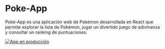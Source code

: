 # Poke-App

Poke-App es una aplicación web de Pokémon desarrollada en React que permite explorar la lista de Pokémon, jugar un divertido juego de adivinanza y consultar un ranking de puntuaciones.

[![App en producción](https://img.shields.io/badge/Producción-En%20línea-green)](https://poke-app-77716.web.app)



